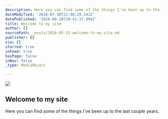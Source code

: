 ```yaml
---
description: Here you can find some of the things I've been up to the last couple years.
dateModified: '2016-07-30T22:48:29.341Z'
datePublished: '2016-08-28T20:41:37.994Z'
title: Welcome to my site
author: []
sourcePath: _posts/2016-05-31-welcome-to-my-site.md
publisher: {}
via: {}
starred: true
inFeed: true
hasPage: false
inNav: false
_type: MediaObject

---
```

<article style=""><img src="https://the-grid-user-content.s3-us-west-2.amazonaws.com/8254ac4d-a20d-4367-aef4-7a88d0f3e6d0.jpg" /><h1>Welcome to my site</h1><p>Here you can find some of the things I've been up to the last couple years.</p></article>